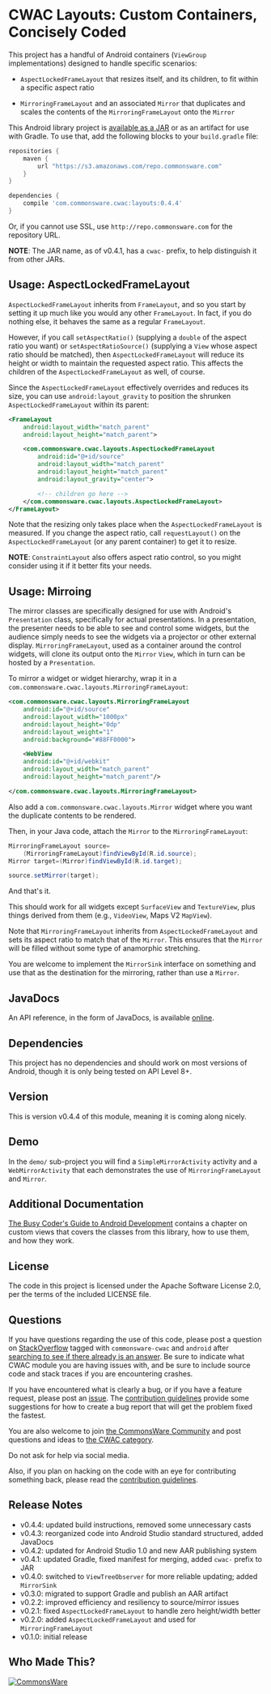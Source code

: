 CWAC Layouts: Custom Containers, Concisely Coded
================================================

This project has a handful
of Android containers (`ViewGroup` implementations) designed to handle
specific scenarios: 

- `AspectLockedFrameLayout` that resizes itself, and its children, to
fit within a specific aspect ratio

- `MirroringFrameLayout` and an associated `Mirror` that duplicates and
scales the contents of the `MirroringFrameLayout` onto the `Mirror`

This Android library project is 
[available as a JAR](https://github.com/commonsguy/cwac-layouts/releases)
or as an artifact for use with Gradle. To use that, add the following
blocks to your `build.gradle` file:

```groovy
repositories {
    maven {
        url "https://s3.amazonaws.com/repo.commonsware.com"
    }
}

dependencies {
    compile 'com.commonsware.cwac:layouts:0.4.4'
}
```

Or, if you cannot use SSL, use `http://repo.commonsware.com` for the repository
URL.

**NOTE**: The JAR name, as of v0.4.1, has a `cwac-` prefix, to help distinguish it from other JARs.

Usage: AspectLockedFrameLayout
------------------------------
`AspectLockedFrameLayout` inherits from `FrameLayout`, and so you start by
setting it up much like you would any other `FrameLayout`. In fact, if you do
nothing else, it behaves the same as a regular `FrameLayout`.

However, if you call `setAspectRatio()` (supplying a `double` of the aspect
ratio you want) or `setAspectRatioSource()` (supplying a `View` whose aspect
ratio should be matched), then `AspectLockedFrameLayout` will reduce its height
or width to maintain the requested aspect ratio. This affects the children of
the `AspectLockedFrameLayout` as well, of course.

Since the `AspectLockedFrameLayout` effectively overrides and reduces its size,
you can use `android:layout_gravity` to position the shrunken
`AspectLockedFrameLayout` within its parent:

```xml
<FrameLayout
	android:layout_width="match_parent"
	android:layout_height="match_parent">

	<com.commonsware.cwac.layouts.AspectLockedFrameLayout
		android:id="@+id/source"
		android:layout_width="match_parent"
		android:layout_height="match_parent"
		android:layout_gravity="center">

		<!-- children go here -->
	</com.commonsware.cwac.layouts.AspectLockedFrameLayout>
</FrameLayout>
```

Note that the resizing only takes place when the `AspectLockedFrameLayout`
is measured. If you change the aspect ratio, call `requestLayout()` on
the `AspectLockedFrameLayout` (or any parent container) to get it to resize.

**NOTE**: `ConstraintLayout` also offers aspect ratio control, so you might
consider using it if it better fits your needs.

Usage: Mirroing
---------------
The mirror classes are specifically designed for use with Android's
`Presentation` class, specifically for actual presentations. In a presentation,
the presenter needs to be able to see and control some widgets, but the
audience simply needs to see the widgets via a projector or other external
display. `MirroringFrameLayout`, used as a container around the control
widgets, will clone its output onto the `Mirror` `View`, which in turn
can be hosted by a `Presentation`.

To mirror a widget or widget hierarchy, wrap it in a `com.commonsware.cwac.layouts.MirroringFrameLayout`:

```xml
<com.commonsware.cwac.layouts.MirroringFrameLayout
	android:id="@+id/source"
	android:layout_width="1000px"
	android:layout_height="0dp"
	android:layout_weight="1"
	android:background="#88FF0000">

	<WebView
	android:id="@+id/webkit"
	android:layout_width="match_parent"
	android:layout_height="match_parent"/>

</com.commonsware.cwac.layouts.MirroringFrameLayout>
```

Also add a `com.commonsware.cwac.layouts.Mirror` widget where you want the duplicate
contents to be rendered.

Then, in your Java code, attach the `Mirror` to the `MirroringFrameLayout`:

```java
MirroringFrameLayout source=
    (MirroringFrameLayout)findViewById(R.id.source);
Mirror target=(Mirror)findViewById(R.id.target);

source.setMirror(target);
```

And that's it.

This should work for all widgets except `SurfaceView` and `TextureView`, plus
things derived from them (e.g., `VideoView`, Maps V2 `MapView`).

Note that `MirroringFrameLayout` inherits from `AspectLockedFrameLayout` and sets its
aspect ratio to match that of the `Mirror`. This ensures that the `Mirror` will be
filled without some type of anamorphic stretching.

You are welcome to implement the `MirrorSink` interface on something and use that
as the destination for the mirroring, rather than use a `Mirror`.

JavaDocs
--------
An API reference, in the form of JavaDocs, is available [online](http://javadocs.commonsware.com/cwac/layouts/index.html).

Dependencies
------------
This project has no dependencies and should work on most versions of Android, though
it is only being tested on API Level 8+.

Version
-------
This is version v0.4.4 of this module, meaning it is coming along nicely.

Demo
----
In the `demo/` sub-project you will find
a `SimpleMirrorActivity` activity and a `WebMirrorActivity` that each
demonstrates the use of `MirroringFrameLayout` and `Mirror`.

Additional Documentation
------------------------
[The Busy Coder's Guide to Android Development](https://commonsware.com/Android)
contains a chapter on custom views that covers the classes from this
library, how to use them, and how they work.

License
-------
The code in this project is licensed under the Apache
Software License 2.0, per the terms of the included LICENSE
file.

Questions
---------
If you have questions regarding the use of this code, please post a question
on [StackOverflow](http://stackoverflow.com/questions/ask) tagged with
`commonsware-cwac` and `android` after [searching to see if there already is an answer](https://stackoverflow.com/search?q=[commonsware-cwac]+layouts). Be sure to indicate
what CWAC module you are having issues with, and be sure to include source code 
and stack traces if you are encountering crashes.

If you have encountered what is clearly a bug, or if you have a feature request,
please post an [issue](https://github.com/commonsguy/cwac-layouts/issues).
The [contribution guidelines](CONTRIBUTING.md)
provide some suggestions for how to create a bug report that will get
the problem fixed the fastest.

You are also welcome to join
[the CommonsWare Community](https://community.commonsware.com/)
and post questions
and ideas to [the CWAC category](https://community.commonsware.com/c/cwac).

Do not ask for help via social media.

Also, if you plan on hacking
on the code with an eye for contributing something back,
please read the [contribution guidelines](CONTRIBUTING.md).

Release Notes
-------------
- v0.4.4: updated build instructions, removed some unnecessary casts
- v0.4.3: reorganized code into Android Studio standard structured, added JavaDocs
- v0.4.2: updated for Android Studio 1.0 and new AAR publishing system
- v0.4.1: updated Gradle, fixed manifest for merging, added `cwac-` prefix to JAR
- v0.4.0: switched to `ViewTreeObserver` for more reliable updating; added `MirrorSink`
- v0.3.0: migrated to support Gradle and publish an AAR artifact
- v0.2.2: improved efficiency and resiliency to source/mirror issues
- v0.2.1: fixed `AspectLockedFrameLayout` to handle zero height/width better
- v0.2.0: added `AspectLockedFrameLayout` and used for `MirroringFrameLayout`
- v0.1.0: initial release

Who Made This?
--------------
<a href="http://commonsware.com">![CommonsWare](http://commonsware.com/images/logo.png)</a>

